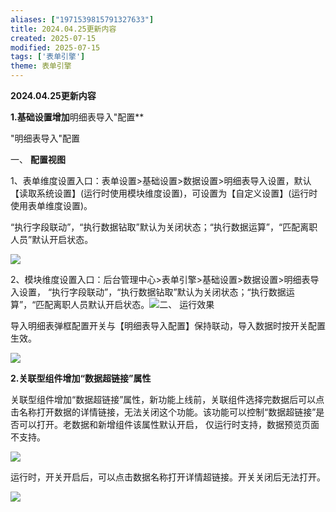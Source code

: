 ```yaml
---
aliases: ["1971539815791327633"]
title: 2024.04.25更新内容
created: 2025-07-15
modified: 2025-07-15
tags: ['表单引擎']
theme: 表单引擎
---
```


**2024.04.25更新内容**

**1.基础设置增加**明细表导入"配置**

"明细表导入"配置

一、 **配置视图**

1、表单维度设置入口：表单设置>基础设置>数据设置>明细表导入设置，默认【读取系统设置】(运行时使用模块维度设置)，可设置为【自定义设置】(运行时使用表单维度设置)。

“执行字段联动”，“执行数据钻取”默认为关闭状态；“执行数据运算”，“匹配离职人员”默认开启状态。

![](211e8de8be06539c3dde5dbec02638fb.jpg)

2、模块维度设置入口：后台管理中心>表单引擎>基础设置>数据设置>明细表导入设置， “执行字段联动”，“执行数据钻取”默认为关闭状态；“执行数据运算”，“匹配离职人员默认开启状态。![](ebb05824695bb8942bd72d4c16f2c989.jpg)二、 运行效果

导入明细表弹框配置开关与【明细表导入配置】保持联动，导入数据时按开关配置生效。

![](e59941f6b84ac7f50b1a4b4bfea8848b.jpg)

**2.关联型组件增加“数据超链接”属性**

关联型组件增加“数据超链接”属性，新功能上线前，关联组件选择完数据后可以点击名称打开数据的详情链接，无法关闭这个功能。该功能可以控制“数据超链接”是否可以打开。老数据和新增组件该属性默认开启， 仅运行时支持，数据预览页面不支持。

![](76ae252885d7128a0f7548f233603c95.jpg)

运行时，开关开启后，可以点击数据名称打开详情超链接。开关关闭后无法打开。

![](0e062f877477711021062cd7b36d0100.jpg)